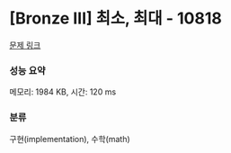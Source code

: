 # [Bronze III] 최소, 최대 - 10818 

[문제 링크](https://www.acmicpc.net/problem/10818) 

### 성능 요약

메모리: 1984 KB, 시간: 120 ms

### 분류

구현(implementation), 수학(math)

